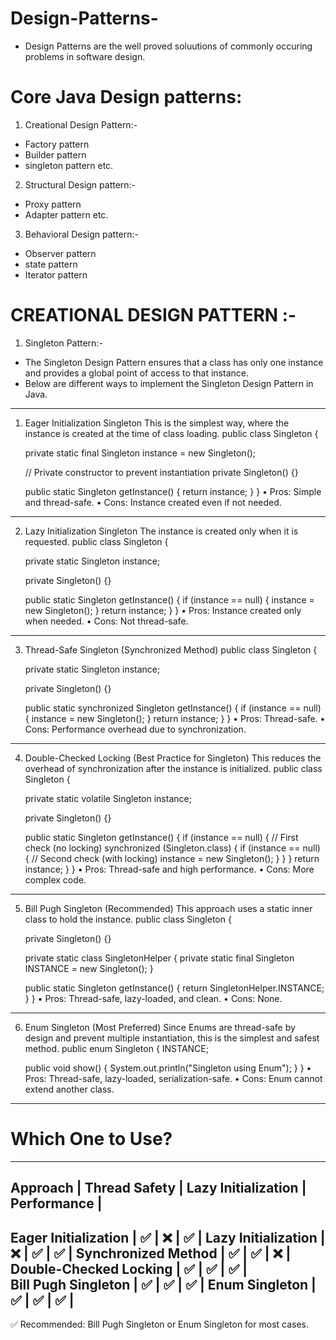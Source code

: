 # Design-Patterns-
- Design Patterns are the well proved soluutions of commonly occuring problems in software design.

# Core Java Design patterns:
1) Creational Design Pattern:-
- Factory pattern
- Builder pattern
- singleton pattern etc.

2) Structural Design pattern:-
- Proxy pattern
- Adapter pattern etc.

3) Behavioral Design pattern:-
- Observer pattern
- state pattern
- Iterator pattern

# CREATIONAL DESIGN PATTERN :-
1) Singleton Pattern:-
- The Singleton Design Pattern ensures that a class has only one instance and provides a global point of access to that instance.
- Below are different ways to implement the Singleton Design Pattern in Java.
________________________________________
1. Eager Initialization Singleton
This is the simplest way, where the instance is created at the time of class loading.
public class Singleton {

    private static final Singleton instance = new Singleton();

    // Private constructor to prevent instantiation
    private Singleton() {}

    public static Singleton getInstance() {
        return instance;
    }
}
•	Pros: Simple and thread-safe.
•	Cons: Instance created even if not needed.
________________________________________
2. Lazy Initialization Singleton
The instance is created only when it is requested.
public class Singleton {

    private static Singleton instance;

    private Singleton() {}

    public static Singleton getInstance() {
        if (instance == null) {
            instance = new Singleton();
        }
        return instance;
    }
}
•	Pros: Instance created only when needed.
•	Cons: Not thread-safe.
________________________________________
3. Thread-Safe Singleton (Synchronized Method)
public class Singleton {

    private static Singleton instance;

    private Singleton() {}

    public static synchronized Singleton getInstance() {
        if (instance == null) {
            instance = new Singleton();
        }
        return instance;
    }
}
•	Pros: Thread-safe.
•	Cons: Performance overhead due to synchronization.
________________________________________
4. Double-Checked Locking (Best Practice for Singleton)
This reduces the overhead of synchronization after the instance is initialized.
public class Singleton {

    private static volatile Singleton instance;

    private Singleton() {}

    public static Singleton getInstance() {
        if (instance == null) {    // First check (no locking)
            synchronized (Singleton.class) {
                if (instance == null) {   // Second check (with locking)
                    instance = new Singleton();
                }
            }
        }
        return instance;
    }
}
•	Pros: Thread-safe and high performance.
•	Cons: More complex code.
________________________________________
5. Bill Pugh Singleton (Recommended)
This approach uses a static inner class to hold the instance.
public class Singleton {

    private Singleton() {}

    private static class SingletonHelper {
        private static final Singleton INSTANCE = new Singleton();
    }

    public static Singleton getInstance() {
        return SingletonHelper.INSTANCE;
    }
}
•	Pros: Thread-safe, lazy-loaded, and clean.
•	Cons: None.
________________________________________
6. Enum Singleton (Most Preferred)
Since Enums are thread-safe by design and prevent multiple instantiation, this is the simplest and safest method.
public enum Singleton {
    INSTANCE;

    public void show() {
        System.out.println("Singleton using Enum");
    }
}
•	Pros: Thread-safe, lazy-loaded, serialization-safe.
•	Cons: Enum cannot extend another class.
________________________________________

# Which One to Use?
---------------------------------------------------------------------------------
Approach	              | Thread Safety	| Lazy Initialization	| Performance   |
---------------------------------------------------------------------------------
Eager Initialization	  |    ✅	        |        ❌	          |      ✅       |
Lazy Initialization	    |    ❌	        |        ✅	          |      ✅       |
Synchronized Method	    |    ✅	        |        ✅	          |      ❌       |
Double-Checked Locking	|    ✅	        |        ✅	          |      ✅       |  
Bill Pugh Singleton	    |    ✅	        |        ✅	          |      ✅       |
Enum Singleton	        |    ✅	        |        ✅	          |      ✅       |
----------------------------------------------------------------------------------
✅ Recommended: Bill Pugh Singleton or Enum Singleton for most cases.


  
